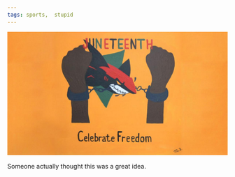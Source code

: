 ```yaml
---
tags: sports,  stupid
---
```


![sharks](https://raw.githubusercontent.com/muneer78/muneer78.github.io/master/images/SharksJuneteenth.jpeg)

<p>Someone actually thought this was a great idea.
